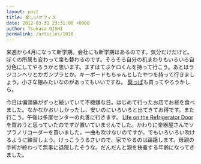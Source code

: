 ```yaml
---
layout: post
title: 楽しいオフィス
date: 2012-03-31 23:31:00 +0900
author: Tsukasa OISHI
permalink: /articles/1010
---
```



来週から4月になって新学期。会社にも新学期はあるのです。気分だけだけど。ぼくの所属も変わって席も替わるのです。そろそろ自分の机まわりもいろいろ自分色にしてやろうかと思います。まずはてぶケロくんを持って行こう。あとはラジコンヘリとかガンプラとか。キーボードもちゃんとしたやつを持って行きましょう。小さな棚みたいなのがあってもいいですね。 [葉っぱ](http://www.ikea.com/jp/en/catalog/products/60169331/)も買ってやろうかしら。  

今日は偏頭痛がずっと続いていて不機嫌な日。はじめて行ったお店でお昼を食べました。なかなかおいしかったし、安いのにいろいろと出てきてお得です。また行こう。午後は多摩センターの丸善に行きます。 [Life on the Refrigerator Door](http://www.amazon.co.jp/Life-Refrigerator-Door-Alice-Kuipers/dp/0330456458%3FSubscriptionId%3D0FVPNTT116BBVPG37H82%26tag%3Dkaeruspoon-22%26linkCode%3Dxm2%26camp%3D2025%26creative%3D165953%26creativeASIN%3D0330456458)を買おうと思っていたのですが置いていませんでした。かわりに楽器屋さんでソプラノリコーダーを買いました。一曲も吹けないのですが。でもいろいろい吹けるように練習しよう。けっこううるさいので、家でやるのは躊躇します。母親の手術が終わって無事に退院したそうな。だんだんと親を扶養する年齢になってきました。  

